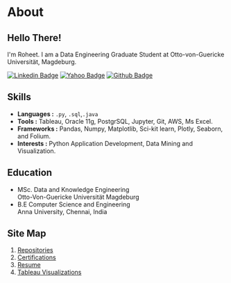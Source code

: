 # About

## Hello There!

I'm Roheet. I am a Data Engineering Graduate Student at Otto-von-Guericke Universität, Magdeburg.


[![Linkedin Badge](https://img.shields.io/badge/-linkedin-blue?style=flat-square&logo=Linkedin&logoColor=white&link=https://www.linkedin.com/in/roheetnarayanan//)](https://www.linkedin.com/in/roheetnarayanan/)
[![Yahoo Badge](https://img.shields.io/badge/-Mail-6001D2?style=flat-square&logo=Yahoo&logoColor=white&link=mailto:roheetn@yahoo.com)](mailto:roheetn@yahoo.com)
[![Github Badge](https://img.shields.io/badge/-Github-232323?style=flat-square&logo=Github&logoColor=white&link=https://github.com/roheetnarayanan)](https://github.com/roheetnarayanan)

## Skills
-  **Languages :**  `.py`, `.sql`,`.java`
-  **Tools :**  Tableau, Oracle 11g, PostgrSQL, Jupyter, Git, AWS, Ms Excel.
-  **Frameworks :**  Pandas, Numpy, Matplotlib, Sci-kit learn, Plotly, Seaborn, and Folium.  
-  **Interests :** Python Application Development, Data Mining and Visualization.

## Education
- MSc. Data and Knowledge Engineering  
  Otto-Von-Guericke Universität Magdeburg 
- B.E Computer Science and Engineering  
  Anna University, Chennai, India
  
  
## Site Map
1. [Repositories](https://roheetnarayanan.github.io/repo)
2. [Certifications](https://roheetnarayanan.github.io/Certifications)
3. [Resume]()
4. [Tableau Visualizations](https://roheetnarayanan.github.io/tableau-viz)






